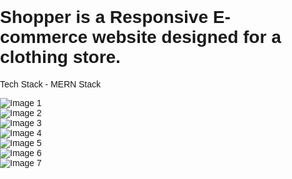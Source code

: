 
<!DOCTYPE html>
<html lang="en">
<head>
  <meta charset="UTF-8">
  <meta name="viewport" content="width=device-width, initial-scale=1.0">
  <title>2-Column Image List</title>
  <style>
    body {
      font-family: Arial, sans-serif;
      margin: 0;
      padding: 0;
    }
  </style>
</head>
<body>
  <h1>Shopper is a Responsive E-commerce website designed for a clothing store.</h1>
  <p>Tech Stack - MERN Stack</p>
  <div class="image-list">
    <div class="image-item">
      <img src="https://drive.google.com/uc?id=1onzmSqaHOvaek-ryKFh08qFf6wCpLlv-" alt="Image 1">
    </div>
    <div class="image-item">
      <img src="" alt="Image 2">
    </div>
    <div class="image-item">
      <img src="" alt="Image 3">
    </div>
    <div class="image-item">
      <img src="" alt="Image 4">
    </div>
    <div class="image-item">
      <img src="" alt="Image 5">
    </div>
    <div class="image-item">
      <img src="" alt="Image 6">
    </div>
    <div class="image-item">
      <img src="" alt="Image 7">
    </div>
  </div>
</body>
</html>
